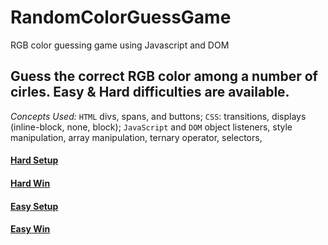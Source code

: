 # RandomColorGuessGame
RGB color guessing game using Javascript and DOM

## Guess the correct RGB color among a number of cirles. Easy & Hard difficulties are available.

_Concepts Used:_ `HTML` divs, spans, and buttons; `CSS`: transitions, displays (inline-block, none, block); `JavaScript` and `DOM` object listeners, style manipulation, array manipulation, ternary operator, selectors,

#### [Hard Setup](https://github.com/ps0305/RandomColorGuessGame/blob/master/one1.JPG)
#### [Hard Win](https://github.com/ps0305/RandomColorGuessGame/blob/master/two2.JPG)
#### [Easy Setup](https://github.com/ps0305/RandomColorGuessGame/blob/master/three3.JPG)
#### [Easy Win](https://github.com/ps0305/RandomColorGuessGame/blob/master/four4.JPG)
